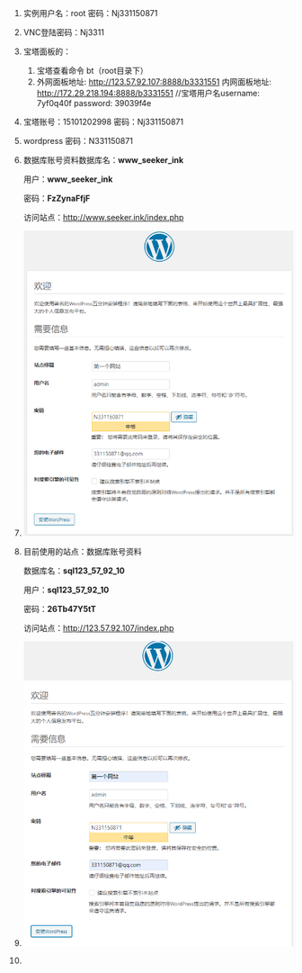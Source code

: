 1. 实例用户名：root  密码：Nj331150871

2. VNC登陆密码：Nj3311

3. 宝塔面板的：

   1. 宝塔查看命令 bt（root目录下）
   2. 外网面板地址: http://123.57.92.107:8888/b3331551
      内网面板地址: http://172.29.218.194:8888/b3331551
      //宝塔用户名username: 7yf0q40f
      password: 39039f4e

4. 宝塔账号：15101202998  密码：Nj331150871

5. wordpress 密码：N331150871

6. 数据库账号资料数据库名：**www_seeker_ink**

   用户：**www_seeker_ink**

   密码：**FzZynaFfjF**

   访问站点：http://www.seeker.ink/index.php

7. ![image-20211101211013552](阿里云服务器.assets/image-20211101211013552.png)

8. 目前使用的站点：数据库账号资料

   数据库名：**sql123_57_92_10**

   用户：**sql123_57_92_10**

   密码：**26Tb47Y5tT**

   访问站点：http://123.57.92.107/index.php

9. ![image-20211101213513277](阿里云服务器.assets/image-20211101213513277.png)

10. 